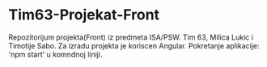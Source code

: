 # Tim63-Projekat-Front

Repozitorijum projekta(Front) iz predmeta ISA/PSW. Tim 63, Milica Lukic i Timotije Sabo. 
Za izradu projekta je koriscen Angular.
Pokretanje aplikacije: 'npm start' u komndnoj liniji.
